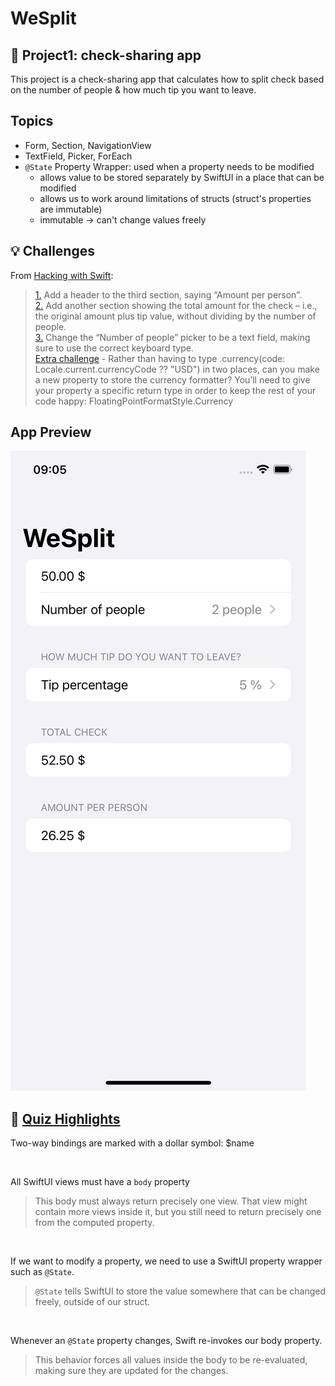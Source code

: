 # WeSplit
## 📌 Project1: check-sharing app

This project is a check-sharing app that calculates how to split check based on the number of people & how much tip you want to leave.

## Topics

- Form, Section, NavigationView
- TextField, Picker, ForEach
- ```@State``` Property Wrapper: used when a property needs to be modified
    - allows value to be stored separately by SwiftUI in a place that can be modified
    - allows us to work around limitations of structs (struct's properties are immutable)
    - immutable -> can't change values freely
    
## 💡 Challenges 

From [Hacking with Swift](https://www.hackingwithswift.com/books/ios-swiftui/wesplit-wrap-up):
>[1.](https://github.com/laurakciic/100-days-of-SwiftUI/commit/4e144397d3dafffcca98566883e5caf7fc17082d) Add a header to the third section, saying “Amount per person”.       
>[2.](https://github.com/laurakciic/100-days-of-SwiftUI/commit/191bc53106b6decedda11aeb4df7fd0442ed2d86) Add another section showing the total amount for the check – i.e., the original amount plus tip value, without dividing by the number of people.            
>[3.](https://github.com/laurakciic/100-days-of-SwiftUI/commit/8cb1f391c82b25a97dc70b950a4056e88bf9a48f) Change the “Number of people” picker to be a text field, making sure to use the correct keyboard type.            
>[Extra challenge](https://github.com/laurakciic/100-days-of-SwiftUI/commit/76480ddbe448e9139f5fc6016ebe3107500d7a79) - Rather than having to type .currency(code: Locale.current.currencyCode ?? "USD") in two places, can you make a new property to store the currency formatter? You’ll need to give your property a specific return type in order to keep the rest of your code happy: FloatingPointFormatStyle<Double>.Currency      

## App Preview

![image1](https://github.com/laurakciic/100-days-of-SwiftUI/blob/master/01_WeSplit/01_WeSplit/gitAssets/normal.png)

## 📝 [Quiz Highlights](https://www.hackingwithswift.com/review/ios-swiftui/wesplit)

Two-way bindings are marked with a dollar symbol: $name

<br/>

All SwiftUI views must have a ```body``` property
>This body must always return precisely one view. That view might contain more views inside it, but you still need to return precisely one from the computed property.

<br/>

If we want to modify a property, we need to use a SwiftUI property wrapper such as ```@State```.
>```@State``` tells SwiftUI to store the value somewhere that can be changed freely, outside of our struct.

<br/>

Whenever an ```@State``` property changes, Swift re-invokes our body property.
>This behavior forces all values inside the body to be re-evaluated, making sure they are updated for the changes.




